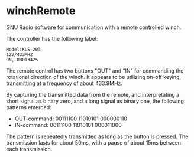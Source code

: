 # winchRemote
GNU Radio software for communication with a remote controlled winch.

The controller has the following label:
```
Model:KLS-203
12V/433MHZ
ON, 00013425
```

The remote control has two buttons "OUT" and "IN" for commanding the rotational direction of the winch. It appears to be utilizing on-off keying, transmitting at a frequency of about 433.9MHz.

By capturing the transmitted data from the remote, and interpretating a short signal as binary zero, and a long signal as binary one, the following patterns emerged:

- OUT-command: 00111100 11010101 000000110
- IN-command:  00111100 11010101 000011000


The pattern is repeatedly transmitted as long as the button is pressed. The transmission lasts for about 50ms, with a pause of about 15ms between each transmission.
